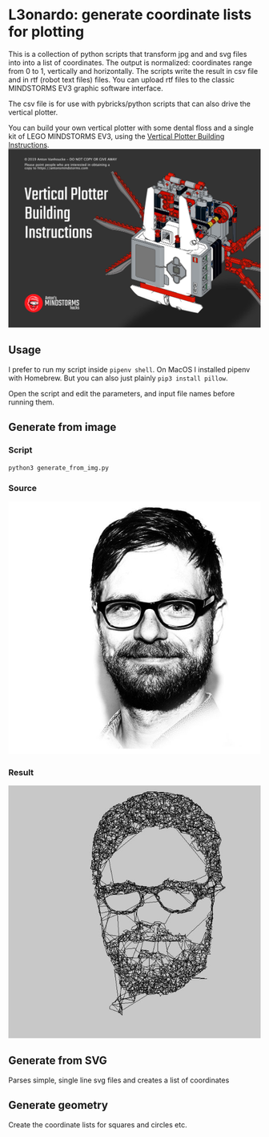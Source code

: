 # L3onardo: generate coordinate lists for plotting #

This is a collection of python scripts that transform jpg and and svg files into into a list of coordinates. The output is normalized: coordinates range from 0 to 1, vertically and horizontally. The scripts write the result in csv file and in rtf (robot text files) files. You can upload rtf files to the classic MINDSTORMS EV3 graphic software interface. 

The csv file is for use with pybricks/python scripts that can also drive the vertical plotter.

You can build your own vertical plotter with some dental floss and a single kit of LEGO MINDSTORMS EV3, using the [Vertical Plotter Building Instructions](http://antonsmindstorms.com.transurl.nl/product/31313-ev3-vertical-plotter-building-instructions/).
[![Vertical Plotter Building Instructions](images/vertical_plotter.jpg)](http://antonsmindstorms.com.transurl.nl/product/31313-ev3-vertical-plotter-building-instructions/)

## Usage
I prefer to run my script inside `pipenv shell`. On MacOS I installed pipenv with Homebrew. But you can also just plainly `pip3 install pillow`.

Open the script and edit the parameters, and input file names before running them.

## Generate from image ##
### Script
`python3 generate_from_img.py`

### Source
![alt text](https://github.com/antonvh/L3onardo-plotter/blob/master/input/anton.jpg "Original image")

### Result
![alt text](https://github.com/antonvh/L3onardo-plotter/blob/master/images/result.jpg "Result")


## Generate from SVG ##
Parses simple, single line svg files and creates a list of coordinates

## Generate geometry ##
Create the coordinate lists for squares and circles etc.
